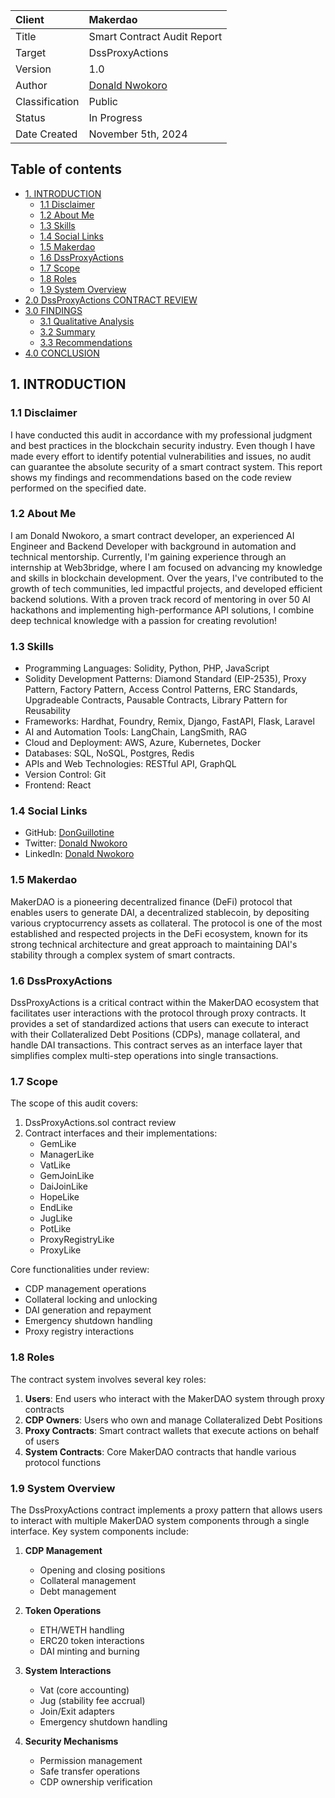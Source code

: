 | Client         | Makerdao                                        |
| :------------- | :---------------------------------------------- |
| Title          | Smart Contract Audit Report                     |
| Target         | DssProxyActions                                 |
| Version        | 1.0                                             |
| Author         | [Donald Nwokoro](https://github.com/DonGuillotine) |
| Classification | Public                                          |
| Status         | In Progress                                     |
| Date Created   | November 5th, 2024                              |

## Table of contents

- <a href="#intro"> 1. INTRODUCTION</a>
  - <a href="#Disclaim"> 1.1 Disclaimer</a>
  - <a href="#About"> 1.2 About Me </a>
  - <a href="#Skills"> 1.3 Skills</a>
  - <a href="#links"> 1.4 Social Links</a>
  - <a href="#Cpg"> 1.5 Makerdao</a>
  - <a href="#Gbd"> 1.6 DssProxyActions</a>
  - <a href="#scope"> 1.7 Scope</a>
  - <a href="#roles"> 1.8 Roles</a>
  - <a href="#overview"> 1.9 System Overview</a>
- <a href="#review"> 2.0 DssProxyActions CONTRACT REVIEW</a>
- <a href="#findings"> 3.0 FINDINGS</a>
  - <a href="#Qanalysis"> 3.1 Qualitative Analysis</a>
  - <a href="#summary"> 3.2 Summary</a>
  - <a href="#recom"> 3.3 Recommendations</a>
- <a href="#conclusion"> 4.0 CONCLUSION</a>

## 1. INTRODUCTION <div id="intro"/>

### 1.1 Disclaimer <div id="Disclaim"/>

I have conducted this audit in accordance with my professional judgment and best practices in the blockchain security industry. Even though I have made every effort to identify potential vulnerabilities and issues, no audit can guarantee the absolute security of a smart contract system. This report shows my findings and recommendations based on the code review performed on the specified date.

### 1.2 About Me <div id="About"/>

I am Donald Nwokoro, a smart contract developer, an experienced AI Engineer and Backend Developer with background in automation and technical mentorship. Currently, I'm gaining experience through an internship at Web3bridge, where I am focused on advancing my knowledge and skills in blockchain development. Over the years, I've contributed to the growth of tech communities, led impactful projects, and developed efficient backend solutions. With a proven track record of mentoring in over 50 AI hackathons and implementing high-performance API solutions, I combine deep technical knowledge with a passion for creating revolution!

### 1.3 Skills <div id="Skills"/>

- Programming Languages: Solidity, Python, PHP, JavaScript
- Solidity Development Patterns: Diamond Standard (EIP-2535), Proxy Pattern, Factory Pattern, Access Control Patterns, ERC Standards, Upgradeable Contracts, Pausable Contracts, Library Pattern for Reusability
- Frameworks: Hardhat, Foundry, Remix, Django, FastAPI, Flask, Laravel
- AI and Automation Tools: LangChain, LangSmith, RAG
- Cloud and Deployment: AWS, Azure, Kubernetes, Docker
- Databases: SQL, NoSQL, Postgres, Redis
- APIs and Web Technologies: RESTful API, GraphQL
- Version Control: Git
- Frontend: React

### 1.4 Social Links <div id="links"/>

- GitHub: [DonGuillotine](https://github.com/DonGuillotine)
- Twitter: [Donald Nwokoro](https://twitter.com/_donGuillotine)
- LinkedIn: [Donald Nwokoro](https://www.linkedin.com/in/donald-nwokoro/)

### 1.5 Makerdao <div id="Cpg"/>

MakerDAO is a pioneering decentralized finance (DeFi) protocol that enables users to generate DAI, a decentralized stablecoin, by depositing various cryptocurrency assets as collateral. The protocol is one of the most established and respected projects in the DeFi ecosystem, known for its strong technical architecture and great approach to maintaining DAI's stability through a complex system of smart contracts.

### 1.6 DssProxyActions <div id="Gbd"/>

DssProxyActions is a critical contract within the MakerDAO ecosystem that facilitates user interactions with the protocol through proxy contracts. It provides a set of standardized actions that users can execute to interact with their Collateralized Debt Positions (CDPs), manage collateral, and handle DAI transactions. This contract serves as an interface layer that simplifies complex multi-step operations into single transactions.

### 1.7 Scope <div id="scope"/>

The scope of this audit covers:

1. DssProxyActions.sol contract review
2. Contract interfaces and their implementations:
   - GemLike
   - ManagerLike
   - VatLike
   - GemJoinLike
   - DaiJoinLike
   - HopeLike
   - EndLike
   - JugLike
   - PotLike
   - ProxyRegistryLike
   - ProxyLike

Core functionalities under review:
- CDP management operations
- Collateral locking and unlocking
- DAI generation and repayment
- Emergency shutdown handling
- Proxy registry interactions

### 1.8 Roles <div id="roles"/>

The contract system involves several key roles:

1. **Users**: End users who interact with the MakerDAO system through proxy contracts
2. **CDP Owners**: Users who own and manage Collateralized Debt Positions
3. **Proxy Contracts**: Smart contract wallets that execute actions on behalf of users
4. **System Contracts**: Core MakerDAO contracts that handle various protocol functions

### 1.9 System Overview <div id="overview"/>

The DssProxyActions contract implements a proxy pattern that allows users to interact with multiple MakerDAO system components through a single interface. Key system components include:

1. **CDP Management**
   - Opening and closing positions
   - Collateral management
   - Debt management

2. **Token Operations**
   - ETH/WETH handling
   - ERC20 token interactions
   - DAI minting and burning

3. **System Interactions**
   - Vat (core accounting)
   - Jug (stability fee accrual)
   - Join/Exit adapters
   - Emergency shutdown handling

4. **Security Mechanisms**
   - Permission management
   - Safe transfer operations
   - CDP ownership verification
